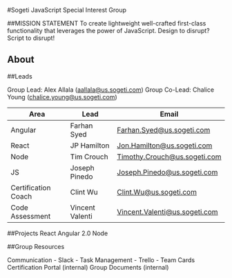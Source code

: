 #Sogeti JavaScript Special Interest Group

##MISSION STATEMENT
To create lightweight well-crafted first-class functionality that leverages the power of JavaScript. 
Design to disrupt? Script to disrupt!

## About

##Leads

Group Lead: Alex Allala (aallala@us.sogeti.com)
Group Co-Lead: Chalice Young (chalice.young@us.sogeti.com)

| Area |	Lead	| Email |
|-------|-------|-------|
| Angular |	Farhan Syed	| Farhan.Syed@us.sogeti.com |
| React |	JP Hamilton	| Jon.Hamilton@us.sogeti.com |
| Node |	Tim Crouch	| Timothy.Crouch@us.sogeti.com |
| JS |	Joseph Pinedo	| Joseph.Pinedo@us.sogeti.com |
| Certification Coach |	Clint Wu	| Clint.Wu@us.sogeti.com |
| Code Assessment |	Vincent Valenti	| Vincent.Valenti@us.sogeti.com |

##Projects
React
Angular 2.0
Node

##Group Resources

Communication - Slack - 
Task Management - Trello -  Team Cards
Certification Portal (internal)
Group Documents (internal)
